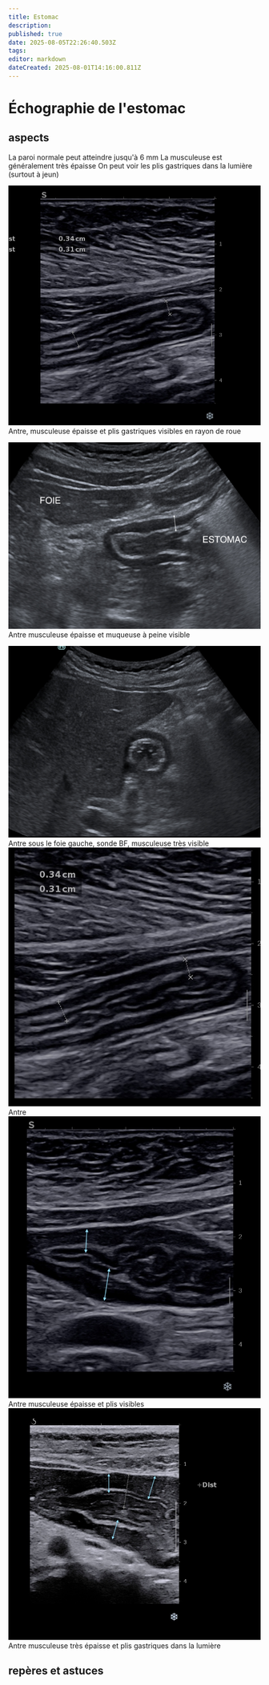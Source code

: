 ```yaml
---
title: Estomac
description: 
published: true
date: 2025-08-05T22:26:40.503Z
tags: 
editor: markdown
dateCreated: 2025-08-01T14:16:00.811Z
---
```


# Échographie de l'estomac
## aspects
La paroi normale peut atteindre jusqu'à 6 mm
La musculeuse est généralement très épaisse
On peut voir les plis gastriques dans la lumière (surtout à jeun)

![antre haute fréquence.jpg](/anatomie_typique/antre_hf2.jpg)
Antre, musculeuse épaisse et plis gastriques visibles en rayon de roue

![Antre sonde BF.jpg](/anatomie_typique/antre_bf.jpg)
Antre musculeuse épaisse et muqueuse à peine visible

![Antre, sonde BF.jpg](/anatomie_typique/antre_bf2.jpg)
Antre sous le foie gauche, sonde BF, musculeuse très visible
![antre_hff_2_copie.jpg](/anatomie_typique/antre_hff_2_copie.jpg)
Antre 
![Antre sonde HF](/anatomie_typique/antre_hfff.jpg)
Antre musculeuse épaisse et plis visibles
![Antre sonde HF](/anatomie_typique/antre_hffpie.jpg)
Antre musculeuse très épaisse et plis gastriques dans la lumière
## repères et astuces
